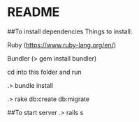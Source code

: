 # README

##To install dependencies
Things to install:

Ruby (https://www.ruby-lang.org/en/)

Bundler (> gem install bundler)

cd into this folder and run

.> bundle install

.> rake db:create db:migrate

##To start server
.> rails s
